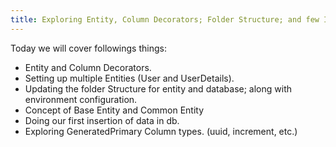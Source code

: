 ```yaml
---
title: Exploring Entity, Column Decorators; Folder Structure; and few Inbuilts
---
```


Today we will cover followings things:

- Entity and Column Decorators.
- Setting up multiple Entities (User and UserDetails).
- Updating the folder Structure for entity and database; along with environment configuration.
- Concept of Base Entity and Common Entity
- Doing our first insertion of data in db.
- Exploring GeneratedPrimary Column types. (uuid, increment, etc.)
